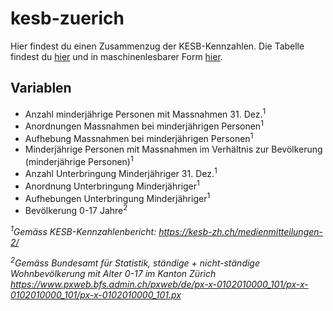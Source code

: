 # kesb-zuerich
Hier findest du einen Zusammenzug der KESB-Kennzahlen. Die Tabelle findest du [hier](https://github.com/data-socialthink/kesb-zuerich/blob/main/Kennzahlen%20KESB.csv) und in maschinenlesbarer Form [hier](https://raw.githubusercontent.com/data-socialthink/kesb-zuerich/main/Kennzahlen%20KESB.csv).
## Variablen
- Anzahl minderjährige Personen mit Massnahmen 31. Dez.<sup>1</sup>
- Anordnungen Massnahmen bei minderjährigen Personen<sup>1</sup>
- Aufhebung Massnahmen bei minderjährigen Personen<sup>1</sup>
- Minderjährige Personen mit Massnahmen im Verhältnis zur Bevölkerung (minderjährige Personen)<sup>1</sup>
- Anzahl Unterbringung Minderjähriger 31. Dez.<sup>1</sup>
- Anordnung Unterbringung Minderjähriger<sup>1</sup>
- Aufhebungen Unterbringung Minderjähriger<sup>1</sup>
- Bevölkerung 0-17 Jahre<sup>2</sup>

_<sup>1</sup>Gemäss KESB-Kennzahlenbericht:
https://kesb-zh.ch/medienmitteilungen-2/_

_<sup>2</sup>Gemäss Bundesamt für Statistik, ständige + nicht-ständige Wohnbevölkerung mit Alter 0-17 im Kanton Zürich
https://www.pxweb.bfs.admin.ch/pxweb/de/px-x-0102010000_101/px-x-0102010000_101/px-x-0102010000_101.px_

